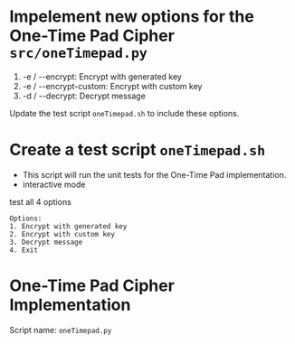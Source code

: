 # Impelement new options for the One-Time Pad Cipher  `src/oneTimepad.py`

1. -e / --encrypt: Encrypt with generated key
2. -e / --encrypt-custom: Encrypt with custom key
3. -d / --decrypt: Decrypt message

Update the test script `oneTimepad.sh` to include these options.

# Create a test script `oneTimepad.sh` 

- This script will run the unit tests for the One-Time Pad implementation.
- interactive mode 

test all 4 options 

```
Options:
1. Encrypt with generated key
2. Encrypt with custom key
3. Decrypt message
4. Exit
```

# One-Time Pad Cipher Implementation

Script name: `oneTimepad.py`
